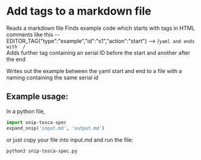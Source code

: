 # Add tags to a markdown file

Reads a markdown file
Finds example code which starts with tags in HTML comments like this
-- EDITOR_TAG{"type":"example","id":"s1","action":"start"} -->
/```yaml
and ends with 
/```  
Adds further tag containing an serial ID before the start and another after the end

Writes out the example between the yaml start and end to a file with a naming containing the same serial id

## Example usage:
In a python file, 

```python
import snip-tosca-spec
expand_snip('input.md', 'output.md')
```
or just copy your file into input.md and run the file:
```sh
python3 snip-tosca-spec.py
```
